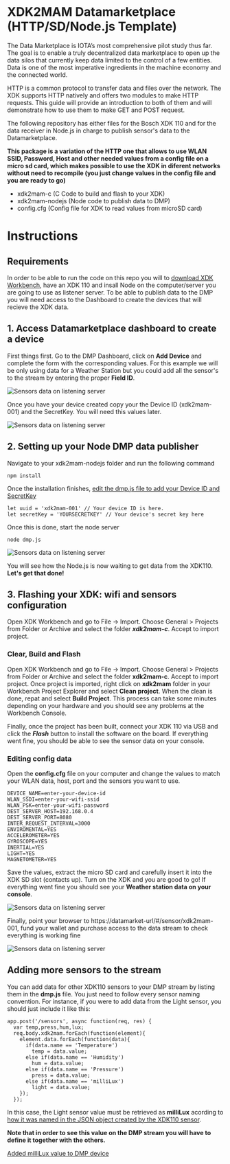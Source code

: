 # XDK2MAM Datamarketplace (HTTP/SD/Node.js Template)
The Data Marketplace is IOTA’s most comprehensive pilot study thus far. The goal is to enable a truly decentralized data marketplace to open up the data silos that currently keep data limited to the control of a few entities. Data is one of the most imperative ingredients in the machine economy and the connected world.

HTTP is a common protocol to transfer data and files over the network. The XDK supports HTTP natively and offers two modules to make HTTP requests. This guide will provide an introduction to both of them and will demonstrate how to use them to make GET and POST request.

The following repository has either files for the Bosch XDK 110 and for the data receiver in Node.js in charge to publish sensor's data to the Datamarketplace. 

**This package is a variation of the HTTP one that allows to use WLAN SSID, Password, Host and other needed values from a config file on a micro sd card, which makes possible to use the XDK in diferent networks without need to recompile (you just change values in the config file and you are ready to go)**



- xdk2mam-c (C Code to build and flash to your XDK)
- xdk2mam-nodejs (Node code to publish data to DMP)
- config.cfg (Config file for XDK to read values from microSD card)

# Instructions

## Requirements
In order to be able to run the code on this repo you will to [download XDK Workbench](https://xdk.bosch-connectivity.com/software-downloads), have an XDK 110 and insall Node on the computer/server you are going to use as listener server.
To be able to publish data to the DMP you will need access to the Dashboard to create the devices that will recieve the XDK data. 

## 1. Access Datamarketplace dashboard to create a device
First things first. Go to the DMP Dashboard, click on **Add Device** and complete the form with the corresponding values. 
For this example we will be only using data for a Weather Station but you could add all the sensor's to the stream by entering the proper **Field ID**.

![Sensors data on listening server](https://xdk2mam.io/assets/images/create-device.png)

Once you have your device created copy your the Device ID (xdk2mam-001) and the SecretKey. You will need this values later.

![Sensors data on listening server](https://xdk2mam.io/assets/images/SK.png)


## 2. Setting up your Node DMP data publisher
Navigate to your xdk2mam-nodejs folder and run the following command

```
npm install
```
Once the installation finishes, [edit the dmp.js file to add your Device ID and SecretKey](https://github.com/xdk2mam/xdk2mam/blob/df7aae49b72d03108d62af06854cc7daed1b796b/dmp/xdk2mam-nodejs/dmp.js#L22)

```
let uuid = 'xdk2mam-001' // Your device ID is here.
let secretKey = 'YOURSECRETKEY' // Your device's secret key here
```

Once this is done, start the node server

```
node dmp.js
```

![Sensors data on listening server](https://xdk2mam.io/assets/images/console-listening.png)


You will see how the Node.js is now waiting to get data from the XDK110. **Let's get that done!**

## 3. Flashing your XDK: wifi and sensors configuration
Open XDK Workbench and go to File -> Import. Choose General > Projects from Folder or Archive and select the folder ***xdk2mam-c***. Accept to import project. 


### Clear, Build and Flash
Open XDK Workbench and go to File -> Import. Choose General > Projects from Folder or Archive and select the folder **xdk2mam-c**. Accept to import project. Once project is imported, right click on **xdk2mam** folder in your Workbench Project Explorer and select **Clean project**. When the clean is done, repat and select **Build Project**. This process can take some minutes depending on your hardware and you should see any problems at the Workbench Console.

Finally, once the project has been built, connect your XDK 110 via USB and click the ***Flash*** button to install the software on the board. If everything went fine, you should be able to see the sensor data on your console.

### Editing config data

Open the **config.cfg** file on your computer and change the values to match your WLAN data, host, port and the sensors you want to use.

```
DEVICE_NAME=enter-your-device-id
WLAN_SSDI=enter-your-wifi-ssid
WLAN_PSK=enter-your-wifi-password
DEST_SERVER_HOST=192.168.0.4
DEST_SERVER_PORT=8080
INTER_REQUEST_INTERVAL=3000
ENVIROMENTAL=YES
ACCELEROMETER=YES
GYROSCOPE=YES
INERTIAL=YES
LIGHT=YES
MAGNETOMETER=YES
```

Save the values, extract the micro SD card and carefully insert it into the XDK SD slot (contacts up). 
Turn on the XDK and you are good to go! 
If everything went fine you should see your **Weather station data on your console**. 

![Sensors data on listening server](https://xdk2mam.io/assets/images/console-fetching.png)

Finally, point your browser to https://datamarket-url/#/sensor/xdk2mam-001, fund your wallet and purchase access to the data stream to check everything is working fine

![Sensors data on listening server](https://xdk2mam.io/assets/images/sensor-stream.png)

## Adding more sensors to the stream
You can add data for other XDK110 sensors to your DMP stream by listing them in the **dmp.js** file. You just need to follow every sensor naming convention. For instance, if you were to add data from the Light sensor, you should just include it like this: 

```
app.post('/sensors', async function(req, res) {
  var temp,press,hum,lux;
  req.body.xdk2mam.forEach(function(element){
    element.data.forEach(function(data){
      if(data.name == 'Temperature')
        temp = data.value;
      else if(data.name == 'Humidity')
        hum = data.value;
      else if(data.name == 'Pressure')
        press = data.value;
      else if(data.name == 'milliLux')
        light = data.value;
    });
  });
```
In this case, the Light sensor value must be retrieved as **milliLux** acording to [how it was named in the JSON object created by the XDK110 sensor](https://github.com/xdk2mam/xdk2mam/blob/1232407c86dd2540aeda7653faed6b27e5c2b1ae/dmp/xdk2mam-c/source/sensors/LightSensor.c#L67).

**Note that in order to see this value on the DMP stream you will have to define it together with the others.**

[Added milliLux value to DMP device](https://xdk2mam.io/assets/images/milli-lux.png)


